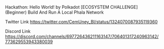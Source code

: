 
Hackathon: Hello World! by Polkadot
[ECOSYSTEM CHALLENGE] (Beginner) Build And Run A Local Phala Network

Twitter Link
https://twitter.com/CemUney_BI/status/1324070087935119360

Discord Link
https://discord.com/channels/697726436211163147/706401317240963142/773629553943380039



